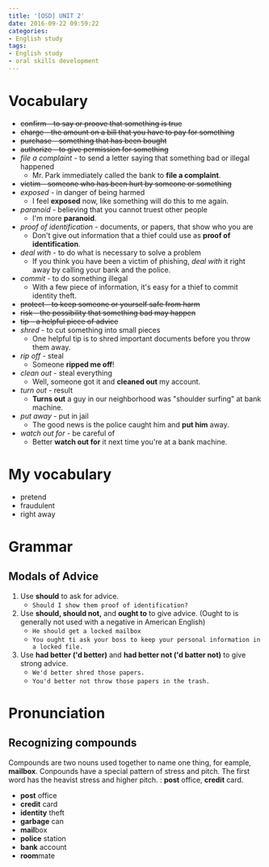 ```yaml
---
title: '[OSD] UNIT 2'
date: 2016-09-22 09:59:22
categories: 
- English study
tags:
- English study
- oral skills development
---
```


# Vocabulary


* ~~confirm - to say or proove that something is true~~
* ~~charge - the amount on a bill that you have to pay for something~~
* ~~purchase - something that has been bought~~
* ~~authorize - to give permission for something~~
* *file a complaint* - to send a letter saying that something bad or illegal happened
    * Mr. Park immediately called the bank to **file a complaint**. 
* ~~victim - someone who has been hurt by someone or something~~
* *exposed* - in danger of being harmed
    * I feel **exposed** now, like something will do this to me again.
* *paranoid* - believing that you cannot truest other people
    * I'm more **paranoid**.
* *proof of identification* - documents, or papers, that show who you are
    * Don't give out information that a thief could use as **proof of identification**.
* *deal with* - to do what is necessary to solve a problem
    * If you think you have been a victim of phishing, *deal with* it right away by calling your bank and the police. 
* *commit* - to do something illegal
    * With a few piece of information, it's easy for a thief to commit identity theft.
* ~~protect - to keep someone or yourself safe from harm~~
* ~~risk - the possibility that something bad may happen~~
* ~~tip - a helpful piece of advice~~
* *shred* - to cut something into small pieces
    * One helpful tip is to shred important documents before you throw them away.
* *rip off* - steal
    * Someone **ripped me off**!
* *clean out* - steal everything
    * Well, someone got it and **cleaned out** my account.
* *turn out* - result
    * **Turns out** a guy in our neighborhood was "shoulder surfing" at bank machine.
* *put away* - put in jail
    * The good news is the police caught him and **put him** away.
* *watch out for* - be careful of
    * Better **watch out for** it next time you're at a bank machine.
    


# My vocabulary
* pretend
* fraudulent
* right away


# Grammar

## Modals of Advice

1. Use **should** to ask for advice.
    - `Should I show them proof of identification?`
2. Use **should, should not,** and **ought to** to give advice. (Ought to is generally not used with a negative in American English)
    - `He should get a locked mailbox`
    - `You ought ti ask your boss to keep your personal information in a locked file.`
3. Use **had better ('d better)** and **had better not ('d batter not)** to give strong advice.
    - `We'd better shred those papers.`
    - `You'd better not throw those papers in the trash.`

# Pronunciation

## Recognizing compounds
Compounds are two nouns used together to name one thing, for eample, **mailbox**. Conpounds have a special pattern of stress and pitch. The first word has the heavist stress and higher pitch. : **post** office, **credit** card.

- **post** office
- **credit** card
- **identity** theft
- **garbage** can
- **mail**box
- **police** station
- **bank** account
- **room**mate